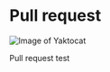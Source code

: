 # Pull request



![Image of Yaktocat](https://octodex.github.com/images/yaktocat.png)




























Pull request test

